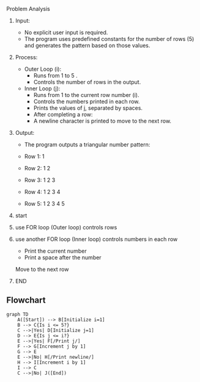 


Problem Analysis
1. Input:
 
    - No explicit user input is required.
    - The program uses predefined constants for the number of rows (5) and generates the pattern based on those values.
2. Process:
 
    - Outer Loop (i):
        - Runs from 1 to 5 .
        - Controls the number of rows in the output.
    - Inner Loop (j):
        - Runs from 1 to the current row number (i).
        - Controls the numbers printed in each row.
        - Prints the values of j, separated by spaces.
        - After completing a row:
        - A newline character is printed to move to the next row.
3. Output:

   - The program outputs a triangular number pattern:
     
    - Row 1: 1
    - Row 2: 1 2
    - Row 3: 1 2 3
    - Row 4: 1 2 3 4
    - Row 5: 1 2 3 4 5


1. start
2. use FOR loop (Outer loop) controls rows
3. use another FOR loop (Inner loop) controls numbers in each row
      - Print the current number
      - Print a space after the number
    
    Move to the next row
  
4. END
## Flowchart

```mermaid
graph TD
    A([Start]) --> B[Initialize i=1]
    B --> C{Is i <= 5?}
    C -->|Yes| D[Initialize j=1]
    D --> E{Is j <= i?}
    E -->|Yes| F[/Print j/]
    F --> G[Increment j by 1]
    G --> E
    E -->|No| H[/Print newline/]
    H --> I[Increment i by 1]
    I --> C
    C -->|No| J([End])
```
